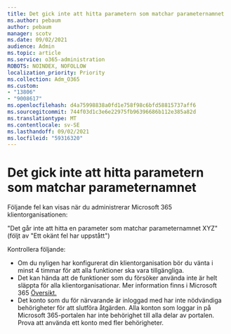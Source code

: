```yaml
---
title: Det gick inte att hitta parametern som matchar parameternamnet
ms.author: pebaum
author: pebaum
manager: scotv
ms.date: 09/02/2021
audience: Admin
ms.topic: article
ms.service: o365-administration
ROBOTS: NOINDEX, NOFOLLOW
localization_priority: Priority
ms.collection: Adm_O365
ms.custom:
- "13806"
- "9008617"
ms.openlocfilehash: d4a75998838a0fd1e758f98c6bfd58815737aff6
ms.sourcegitcommit: 744f03d1c3e6e22975fb96396686b112e385a82d
ms.translationtype: MT
ms.contentlocale: sv-SE
ms.lasthandoff: 09/02/2021
ms.locfileid: "59316320"
---
```

# <a name="getting-a-parameter-cannot-be-found-that-matches-parameter-name-error"></a>Det gick inte att hitta parametern som matchar parameternamnet

Följande fel kan visas när du administrerar Microsoft 365 klientorganisationen:

"Det går inte att hitta en parameter som matchar parameternamnet XYZ" (följt av "Ett okänt fel har uppstått")

Kontrollera följande:

- Om du nyligen har konfigurerat din klientorganisation bör du vänta i minst 4 timmar för att alla funktioner ska vara tillgängliga.
- Det kan hända att de funktioner som du försöker använda inte är helt släppta för alla klientorganisationar. Mer information finns i Microsoft 365 [Översikt.](https://www.microsoft.com/microsoft-365/roadmap)
- Det konto som du för närvarande är inloggad med har inte nödvändiga behörigheter för att slutföra åtgärden. Alla konton som loggar in på Microsoft 365-portalen har inte behörighet till alla delar av portalen. Prova att använda ett konto med fler behörigheter.

